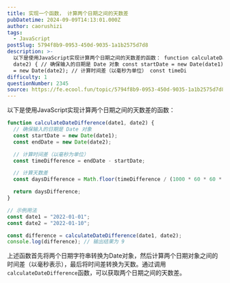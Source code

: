 ```yaml
---
title: 实现一个函数， 计算两个日期之间的天数差
pubDatetime: 2024-09-09T14:13:01.000Z
author: caorushizi
tags:
  - JavaScript
postSlug: 5794f8b9-0953-450d-9035-1a1b2575d7d8
description: >-
  以下是使用JavaScript实现计算两个日期之间的天数差的函数： function calculateDateDifference(date1,
  date2) { // 确保输入的日期是 Date 对象 const startDate = new Date(date1); const endDate
  = new Date(date2); // 计算时间差（以毫秒为单位） const timeDi
difficulty: 1
questionNumber: 2345
source: https://fe.ecool.fun/topic/5794f8b9-0953-450d-9035-1a1b2575d7d8
---
```


以下是使用JavaScript实现计算两个日期之间的天数差的函数：

```javascript
function calculateDateDifference(date1, date2) {
  // 确保输入的日期是 Date 对象
  const startDate = new Date(date1);
  const endDate = new Date(date2);

  // 计算时间差（以毫秒为单位）
  const timeDifference = endDate - startDate;

  // 计算天数差
  const daysDifference = Math.floor(timeDifference / (1000 * 60 * 60 * 24));

  return daysDifference;
}

// 示例用法
const date1 = "2022-01-01";
const date2 = "2022-01-10";

const difference = calculateDateDifference(date1, date2);
console.log(difference); // 输出结果为 9
```

上述函数首先将两个日期字符串转换为Date对象，然后计算两个日期对象之间的时间差（以毫秒表示），最后将时间差转换为天数。通过调用`calculateDateDifference`函数，可以获取两个日期之间的天数差。

